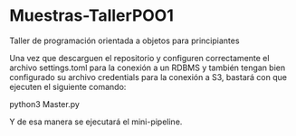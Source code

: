 # Muestras-TallerPOO1
Taller de programación orientada a objetos para principiantes

Una vez que descarguen el repositorio y configuren correctamente el archivo settings.toml para la conexión a un RDBMS y también tengan bien configurado su archivo credentials para la conexión a S3, bastará con que ejecuten el siguiente comando:

python3 Master.py

Y de esa manera se ejecutará el mini-pipeline.
